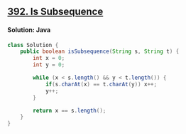 ## [392. Is Subsequence](https://leetcode.com/problems/is-subsequence/description/)

#### Solution: Java
```java
class Solution {
    public boolean isSubsequence(String s, String t) {
        int x = 0;
        int y = 0;

        while (x < s.length() && y < t.length()) {
            if(s.charAt(x) == t.charAt(y)) x++;
            y++;
        }

        return x == s.length();
    }
}
```